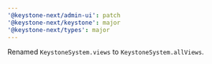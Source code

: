 ```yaml
---
'@keystone-next/admin-ui': patch
'@keystone-next/keystone': major
'@keystone-next/types': major
---
```


Renamed `KeystoneSystem.views` to `KeystoneSystem.allViews`.
